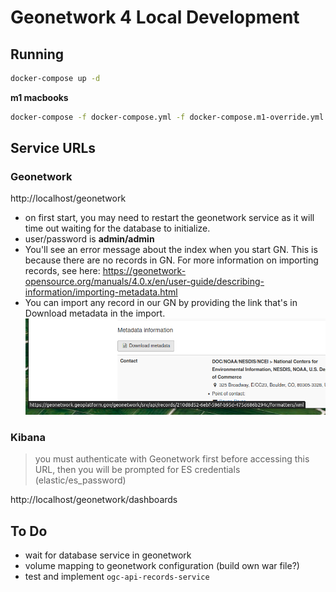 # Geonetwork 4 Local Development

## Running

```sh
docker-compose up -d
```

**m1 macbooks**

```sh
docker-compose -f docker-compose.yml -f docker-compose.m1-override.yml up -d
```

## Service URLs

### Geonetwork
http://localhost/geonetwork

- on first start, you may need to restart the geonetwork service as it will time out waiting for the database to initialize. 
- user/password is **admin/admin**
- You'll see an error message about the index when you start GN. This is because there are no records in GN.  For more information on importing records, see here: https://geonetwork-opensource.org/manuals/4.0.x/en/user-guide/describing-information/importing-metadata.html
- You can import any record in our GN by providing the link that's in Download metadata in the import.
![GN Screenshot](gn-screenshot.png "GN Screenshot")

### Kibana
> you must authenticate with Geonetwork first before accessing this URL, then you will be prompted for ES credentials (elastic/es_password)

http://localhost/geonetwork/dashboards


## To Do
- wait for database service in geonetwork
- volume mapping to geonetwork configuration (build own war file?)
- test and implement `ogc-api-records-service`
